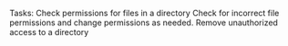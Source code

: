 Tasks:
Check permissions for files in a directory
Check for incorrect file permissions and change permissions as needed.
Remove unauthorized access to a directory
